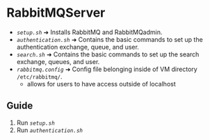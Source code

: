 # RabbitMQServer

* *`setup.sh`* ➜ Installs RabbitMQ and RabbitMQadmin.
* *`authentication.sh`* ➜ Contains the basic commands to set up the authentication exchange, queue, and user.
* *`search.sh`* ➜ Contains the basic commands to set up the search exchange, queues, and user.
* *`rabbitmq.config`* ➜ Config file belonging inside of VM directory `/etc/rabbitmq/`.
  * allows for users to have access outside of localhost 

## Guide

1. Run *`setup.sh`*
2. Run *`authentication.sh`*
